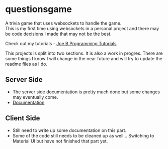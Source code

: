 # questionsgame
A trivia game that uses websockets to handle the game.  
This is my first time using websockets in a personal project and there may be code decisions I made that may not be the best.

Check out my tutorials - [Joe B Programming Tutorials](https://www.youtube.com/channel/UCE9Nw2BQlSEM9Cz5ybO1CiQ?view_as=subscriber)

This projects is split into two sections. It is also a work in progres.
There are some things I know I will change in the near future and will try to update the readme files as I do.
## Server Side
 * The server side documentation is pretty much done but some changes may eventually come.
 * [Documentation](https://github.com/joedbenjamin/questionsgame/blob/master/questionsgameserver/readme.md)

## Client Side
 * Still need to write up some documentation on this part.
 * Some of the code still needs to be cleaned up as well... Switching to Material UI but have not finished that part yet.

